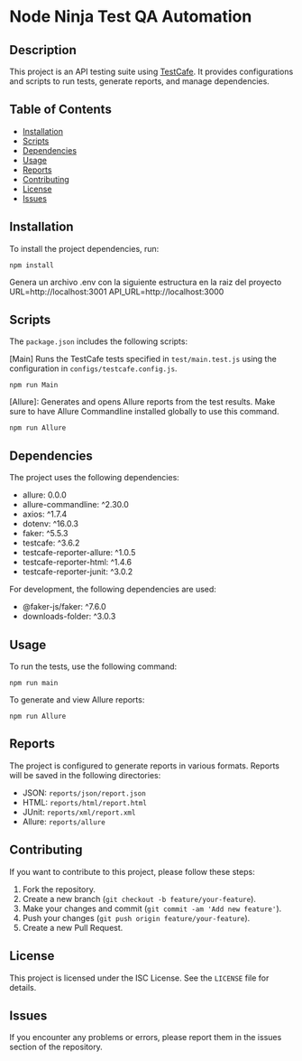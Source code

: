 # Node Ninja Test QA Automation

## Description

This project is an API testing suite using [TestCafe](https://devexpress.github.io/testcafe/). It provides configurations and scripts to run tests, generate reports, and manage dependencies.

## Table of Contents

- [Installation](#installation)
- [Scripts](#scripts)
- [Dependencies](#dependencies)
- [Usage](#usage)
- [Reports](#reports)
- [Contributing](#contributing)
- [License](#license)
- [Issues](#issues)

## Installation

To install the project dependencies, run:
```
npm install
```

Genera un archivo .env con la siguiente estructura en la raiz del proyecto
URL=http://localhost:3001
API_URL=http://localhost:3000

## Scripts

The `package.json` includes the following scripts:

[Main] Runs the TestCafe tests specified in `test/main.test.js` using the configuration in `configs/testcafe.config.js`.

```
npm run Main
```

[Allure]: Generates and opens Allure reports from the test results. Make sure to have Allure Commandline installed globally to use this command.

```
npm run Allure
```

## Dependencies

The project uses the following dependencies:

- allure: 0.0.0
- allure-commandline: ^2.30.0
- axios: ^1.7.4
- dotenv: ^16.0.3
- faker: ^5.5.3
- testcafe: ^3.6.2
- testcafe-reporter-allure: ^1.0.5
- testcafe-reporter-html: ^1.4.6
- testcafe-reporter-junit: ^3.0.2

For development, the following dependencies are used:

- @faker-js/faker: ^7.6.0
- downloads-folder: ^3.0.3

## Usage

To run the tests, use the following command:
```
npm run main
```

To generate and view Allure reports:
```
npm run Allure
```

## Reports

The project is configured to generate reports in various formats. Reports will be saved in the following directories:

- JSON: `reports/json/report.json`
- HTML: `reports/html/report.html`
- JUnit: `reports/xml/report.xml`
- Allure: `reports/allure`

## Contributing

If you want to contribute to this project, please follow these steps:

1. Fork the repository.
2. Create a new branch (`git checkout -b feature/your-feature`).
3. Make your changes and commit (`git commit -am 'Add new feature'`).
4. Push your changes (`git push origin feature/your-feature`).
5. Create a new Pull Request.

## License

This project is licensed under the ISC License. See the `LICENSE` file for details.

## Issues

If you encounter any problems or errors, please report them in the issues section of the repository.

